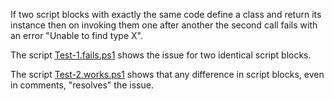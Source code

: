 
If two script blocks with exactly the same code define a class and return its
instance then on invoking them one after another the second call fails with an
error "Unable to find type X".

The script [Test-1.fails.ps1](Test-1.fails.ps1) shows the issue for two
identical script blocks.

The script [Test-2.works.ps1](Test-2.works.ps1) shows that any difference in
script blocks, even in comments, "resolves" the issue.

